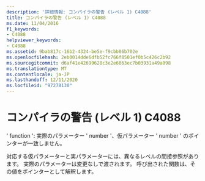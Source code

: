 ```yaml
---
description: '詳細情報: コンパイラの警告 (レベル 1) C4088'
title: コンパイラの警告 (レベル 1) C4088
ms.date: 11/04/2016
f1_keywords:
- C4088
helpviewer_keywords:
- C4088
ms.assetid: 9bab817c-16b2-4324-be5e-f9cbb06b702e
ms.openlocfilehash: 2eb0014dde6dfb52fc766f8501ef0b5c426c2b92
ms.sourcegitcommit: d6af41e42699628c3e2e6063ec7b03931a49a098
ms.translationtype: MT
ms.contentlocale: ja-JP
ms.lasthandoff: 12/11/2020
ms.locfileid: "97278130"
---
```

# <a name="compiler-warning-level-1-c4088"></a>コンパイラの警告 (レベル 1) C4088

' function ': 実際のパラメーター ' number '、仮パラメーター ' number ' のポインターが一致しません。

対応する仮パラメーターと実パラメーターには、異なるレベルの間接参照があります。 実際のパラメーターは変更なしで渡されます。 呼び出された関数は、その値をポインターとして解釈します。
